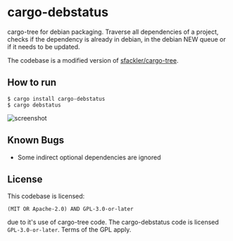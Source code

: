 # cargo-debstatus

cargo-tree for debian packaging. Traverse all dependencies of a project, checks
if the dependency is already in debian, in the debian NEW queue or if it needs
to be updated.

The codebase is a modified version of [sfackler/cargo-tree].

[sfackler/cargo-tree]: https://github.com/sfackler/cargo-tree

## How to run

```shell
$ cargo install cargo-debstatus
$ cargo debstatus
```

![screenshot](screenshot.png)

## Known Bugs

- Some indirect optional dependencies are ignored

## License

This codebase is licensed:

```
(MIT OR Apache-2.0) AND GPL-3.0-or-later
```

due to it's use of cargo-tree code. The cargo-debstatus code is licensed
`GPL-3.0-or-later`. Terms of the GPL apply.

